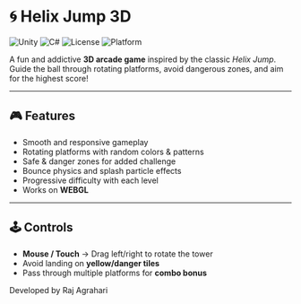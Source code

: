 # 🌀 Helix Jump 3D

![Unity](https://img.shields.io/badge/Engine-Unity-100000?style=for-the-badge&logo=unity&logoColor=white)
![C#](https://img.shields.io/badge/Language-C%23-239120?style=for-the-badge&logo=c-sharp&logoColor=white)
![License](https://img.shields.io/badge/License-MIT-green?style=for-the-badge)
![Platform](https://img.shields.io/badge/Platform-WebGL-orange?style=for-the-badge)

A fun and addictive **3D arcade game** inspired by the classic *Helix Jump*.  
Guide the ball through rotating platforms, avoid dangerous zones, and aim for the highest score!

---

## 🎮 Features
- Smooth and responsive gameplay
- Rotating platforms with random colors & patterns
- Safe & danger zones for added challenge
- Bounce physics and splash particle effects
- Progressive difficulty with each level
- Works on **WEBGL**

---

## 🕹 Controls
- **Mouse / Touch** → Drag left/right to rotate the tower
- Avoid landing on **yellow/danger tiles**
- Pass through multiple platforms for **combo bonus**




Developed by Raj Agrahari

